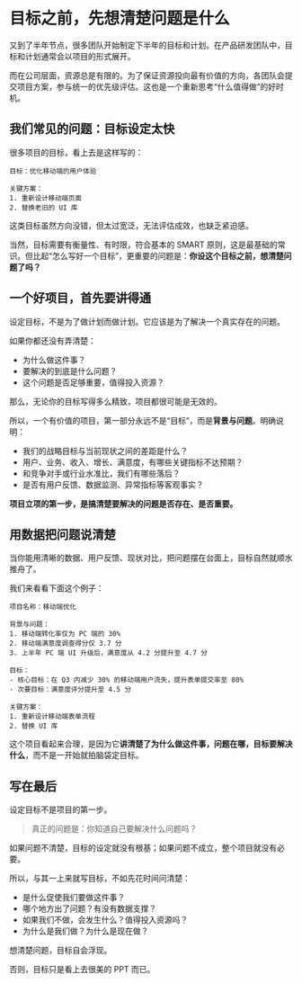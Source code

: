 # 目标之前，先想清楚问题是什么

又到了半年节点，很多团队开始制定下半年的目标和计划。在产品研发团队中，目标和计划通常会以项目的形式展开。

而在公司层面，资源总是有限的。为了保证资源投向最有价值的方向，各团队会提交项目方案，参与统一的优先级评估。这也是一个重新思考“什么值得做”的好时机。

## 我们常见的问题：目标设定太快

很多项目的目标，看上去是这样写的：

```
目标：优化移动端的用户体验

关键方案：
1. 重新设计移动端页面
2. 替换老旧的 UI 库
```

这类目标虽然方向没错，但太过宽泛，无法评估成效，也缺乏紧迫感。

当然，目标需要有衡量性、有时限，符合基本的 SMART 原则，这是最基础的常识。但比起“怎么写好一个目标”，更重要的问题是：**你设这个目标之前，想清楚问题了吗？**

## 一个好项目，首先要讲得通

设定目标，不是为了做计划而做计划。它应该是为了解决一个真实存在的问题。

如果你都还没有弄清楚：

* 为什么做这件事？
* 要解决的到底是什么问题？
* 这个问题是否足够重要，值得投入资源？

那么，无论你的目标写得多么精致，项目都很可能是无效的。

所以，一个有价值的项目，第一部分永远不是“目标”，而是**背景与问题**。明确说明：

* 我们的战略目标与当前现状之间的差距是什么？
* 用户、业务、收入、增长、满意度，有哪些关键指标不达预期？
* 和竞争对手或行业水准比，我们有哪些落后？
* 是否有用户反馈、数据监测、异常指标等客观事实？

**项目立项的第一步，是搞清楚要解决的问题是否存在、是否重要。**

## 用数据把问题说清楚

当你能用清晰的数据、用户反馈、现状对比，把问题摆在台面上，目标自然就顺水推舟了。

我们来看看下面这个例子：

```
项目名称：移动端优化

背景与问题：
1. 移动端转化率仅为 PC 端的 30%
2. 移动端满意度调查得分仅 3.7 分
3. 上半年 PC 端 UI 升级后，满意度从 4.2 分提升至 4.7 分

目标：
- 核心目标：在 Q3 内减少 30% 的移动端用户流失，提升表单提交率至 80%
- 次要目标：满意度评分提升至 4.5 分

关键方案：
1. 重新设计移动端表单流程
2. 替换 UI 库
```

这个项目看起来合理，是因为它**讲清楚了为什么做这件事，问题在哪，目标要解决什么**，而不是一开始就拍脑袋定目标。

## 写在最后

设定目标不是项目的第一步。

> 真正的问题是：你知道自己要解决什么问题吗？

如果问题不清楚，目标的设定就没有根基；如果问题不成立，整个项目就没有必要。

所以，与其一上来就写目标，不如先花时间问清楚：

* 是什么促使我们要做这件事？
* 哪个地方出了问题？有没有数据支撑？
* 如果我们不做，会发生什么？值得投入资源吗？
* 为什么是我们做？为什么是现在做？

想清楚问题，目标自会浮现。

否则，目标只是看上去很美的 PPT 而已。
